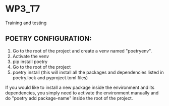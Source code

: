 # WP3_T7
 Training and testing 


## POETRY CONFIGURATION:
1. Go to the root of the project and create a venv named "poetryenv".
2. Activate the venv
3. pip install poetry
4. Go to the root of the project
5. poetry install (this will install all the packages and dependencies listed in poetry.lock and pyproject.toml files)

If you would like to install a new package inside the environment and its dependencies, you simply need to activate the environment manually and do "poetry add package-name" inside the root of the project.

